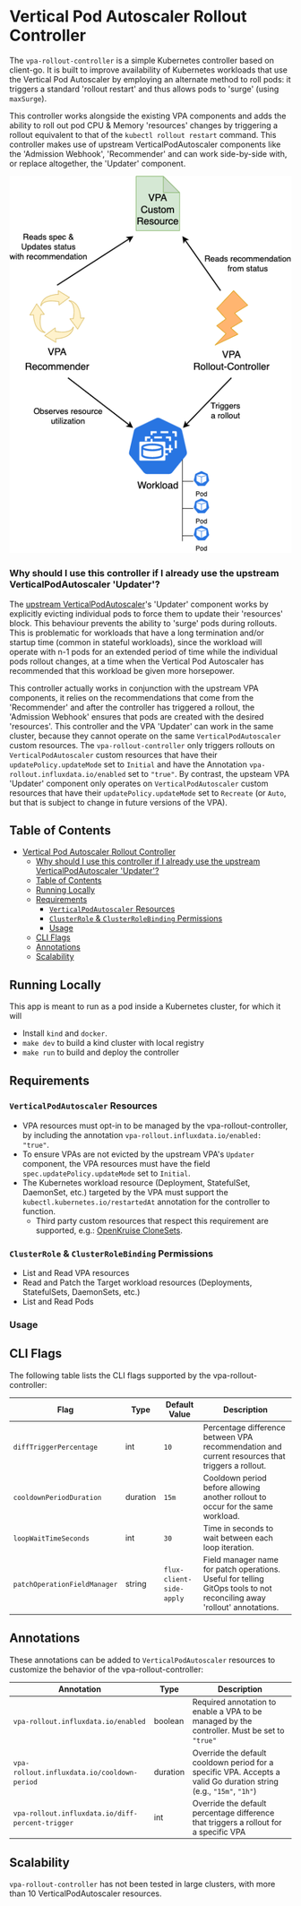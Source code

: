 # Vertical Pod Autoscaler Rollout Controller

The `vpa-rollout-controller` is a simple Kubernetes controller based on client-go. It is built to improve availability of Kubernetes workloads that use the Vertical Pod Autoscaler by employing an alternate method to roll pods: it triggers a standard 'rollout restart' and thus allows pods to 'surge' (using `maxSurge`).

This controller works alongside the existing VPA components and adds the ability to roll out pod CPU & Memory 'resources' changes by triggering a rollout equivalent to that of the `kubectl rollout restart` command. This controller makes use of upstream VerticalPodAutoscaler components like the 'Admission Webhook', 'Recommender' and can work side-by-side with, or replace altogether, the 'Updater' component.  

![conceptual-design](./docs/img/vpa-rollout-controller.png)

### Why should I use this controller if I already use the upstream VerticalPodAutoscaler 'Updater'?
The [upstream VerticalPodAutoscaler](https://github.com/kubernetes/autoscaler/tree/master/vertical-pod-autoscaler)'s 'Updater' component works by explicitly evicting individual pods to force them to update their 'resources' block. This behaviour prevents the ability to 'surge' pods during rollouts. This is problematic for workloads that have a long termination and/or startup time (common in stateful workloads), since the workload will operate with n-1 pods for an extended period of time while the individual pods rollout changes, at a time when the Vertical Pod Autoscaler has recommended that this workload be given more horsepower.

This controller actually works in conjunction with the upstream VPA components, it relies on the recommendations that come from the 'Recommender' and after the controller has triggered a rollout, the 'Admission Webhook' ensures that pods are created with the desired 'resources'. This controller and the VPA 'Updater' can work in the same cluster, because they cannot operate on the same `VerticalPodAutoscaler` custom resources. The `vpa-rollout-controller` only triggers rollouts on `VerticalPodAutoscaler` custom resources that have their `updatePolicy.updateMode` set to `Initial` and have the Annotation `vpa-rollout.influxdata.io/enabled` set to `"true"`. By contrast, the upsteam VPA 'Updater' component only operates on `VerticalPodAutoscaler` custom resources that have their `updatePolicy.updateMode` set to `Recreate` (or `Auto`, but that is subject to change in future versions of the VPA).


## Table of Contents

- [Vertical Pod Autoscaler Rollout Controller](#vertical-pod-autoscaler-rollout-controller)
    - [Why should I use this controller if I already use the upstream VerticalPodAutoscaler 'Updater'?](#why-should-i-use-this-controller-if-i-already-use-the-upstream-verticalpodautoscaler-updater)
  - [Table of Contents](#table-of-contents)
  - [Running Locally](#running-locally)
  - [Requirements](#requirements)
    - [`VerticalPodAutoscaler` Resources](#verticalpodautoscaler-resources)
    - [`ClusterRole` \& `ClusterRoleBinding` Permissions](#clusterrole--clusterrolebinding-permissions)
    - [Usage](#usage)
  - [CLI Flags](#cli-flags)
  - [Annotations](#annotations)
  - [Scalability](#scalability)

## Running Locally
This app is meant to run as a pod inside a Kubernetes cluster, for which it will 

- Install `kind` and `docker`.
- `make dev` to build a kind cluster with local registry
- `make run` to build and deploy the controller


## Requirements

### `VerticalPodAutoscaler` Resources
- VPA resources must opt-in to be managed by the vpa-rollout-controller, by including the annotation `vpa-rollout.influxdata.io/enabled: "true"`.
- To ensure VPAs are not evicted by the upstream VPA's `Updater` component, the VPA resources must have the field `spec.updatePolicy.updateMode` set to `Initial`. 
- The Kubernetes workload resource (Deployment, StatefulSet, DaemonSet, etc.) targeted by the VPA must support the `kubectl.kubernetes.io/restartedAt` annotation for the controller to function.
  - Third party custom resources that respect this requirement are supported, e.g.: [OpenKruise CloneSets](https://openkruise.io/docs/user-manuals/cloneset/).

### `ClusterRole` & `ClusterRoleBinding` Permissions
- List and Read VPA resources
- Read and Patch the Target workload resources (Deployments, StatefulSets, DaemonSets, etc.)
- List and Read Pods

### Usage

## CLI Flags

The following table lists the CLI flags supported by the vpa-rollout-controller:

| Flag | Type | Default Value | Description |
|------|------|---------------|-------------|
| `diffTriggerPercentage` | int | `10` | Percentage difference between VPA recommendation and current resources that triggers a rollout. |
| `cooldownPeriodDuration` | duration | `15m` | Cooldown period before allowing another rollout to occur for the same workload. |
| `loopWaitTimeSeconds` | int | `30` | Time in seconds to wait between each loop iteration. |
| `patchOperationFieldManager` | string | `flux-client-side-apply` | Field manager name for patch operations. Useful for telling GitOps tools to not reconciling away 'rollout' annotations. |

## Annotations

These annotations can be added to `VerticalPodAutoscaler` resources to customize the behavior of the vpa-rollout-controller:

| Annotation | Type | Description |
|------------|------|-------------|
| `vpa-rollout.influxdata.io/enabled` | boolean | Required annotation to enable a VPA to be managed by the controller. Must be set to `"true"` |
| `vpa-rollout.influxdata.io/cooldown-period` | duration | Override the default cooldown period for a specific VPA. Accepts a valid Go duration string (e.g., `"15m"`, `"1h"`) |
| `vpa-rollout.influxdata.io/diff-percent-trigger` | int | Override the default percentage difference that triggers a rollout for a specific VPA |

## Scalability
`vpa-rollout-controller` has not been tested in large clusters, with more than 10 VerticalPodAutoscaler resources.